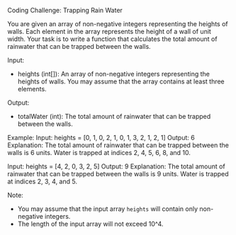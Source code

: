 Coding Challenge: Trapping Rain Water

You are given an array of non-negative integers representing the heights of walls. Each element in the array represents the height of a wall of unit width. Your task is to write a function that calculates the total amount of rainwater that can be trapped between the walls.

Input:
- heights (int[]): An array of non-negative integers representing the heights of walls. You may assume that the array contains at least three elements.

Output:
- totalWater (int): The total amount of rainwater that can be trapped between the walls.

Example:
Input: heights = [0, 1, 0, 2, 1, 0, 1, 3, 2, 1, 2, 1]
Output: 6
Explanation: The total amount of rainwater that can be trapped between the walls is 6 units. Water is trapped at indices 2, 4, 5, 6, 8, and 10.

Input: heights = [4, 2, 0, 3, 2, 5]
Output: 9
Explanation: The total amount of rainwater that can be trapped between the walls is 9 units. Water is trapped at indices 2, 3, 4, and 5.

Note:
- You may assume that the input array `heights` will contain only non-negative integers.
- The length of the input array will not exceed 10^4.
